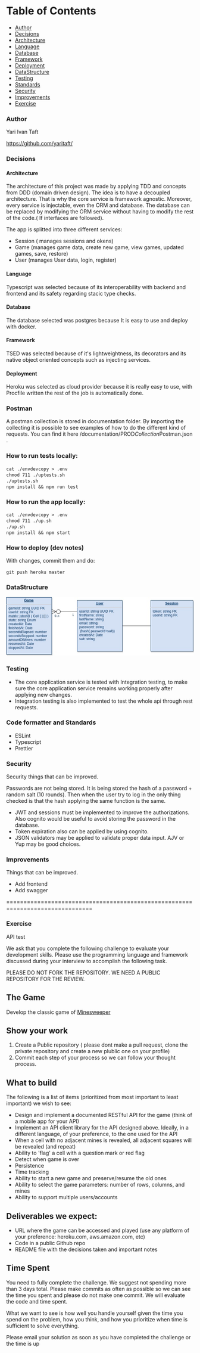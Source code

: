# Table of Contents

- [Author](#Author)
- [Decisions](#Decisions)
- [Architecture](#Architecture)
- [Language](#Language)
- [Database](#Database)
- [Framework](#Framework)
- [Deployment](#Deployment)
- [DataStructure](#DataStructure)
- [Testing](#Testing)
- [Standards](#Standards)
- [Security](#Security)
- [Improvements](#Improvements)
- [Exercise](#Exercise)

### Author

Yari Ivan Taft

https://github.com/yaritaft/

### Decisions

#### Architecture

The architecture of this project was made by applying TDD and concepts from DDD (domain driven design). The idea is to have a decoupled architecture. That is why the core service is framework agnostic. Moreover, every service is injectable, even the ORM and database.
The database can be replaced by modifying the ORM service without having to modify the rest of the code.( If interfaces are followed).

The app is splitted into three different services:

- Session ( manages sessions and okens)
- Game (manages game data, create new game, view games, updated games, save, restore)
- User (manages User data, login, register)

#### Language

Typescript was selected because of its interoperability with backend and frontend and its safety regarding stacic type checks.

#### Database

The database selected was postgres because It is easy to use and deploy with docker.

#### Framework

TSED was selected because of it's lightweightness, its decorators and its native object oriented concepts such as injecting services.

#### Deployment

Heroku was selected as cloud provider because it is really easy to use, with Procfile written the rest of the job is automatically done.

### Postman

A postman collection is stored in documentation folder. By importing the collecting it is possible to
see examples of how to do the different kind of requests. You can find it here /documentation/PROD*Collection*Ṕostman.json .

### How to run tests locally:

```
cat ./envdevcopy > .env
chmod 711 ./uptests.sh
./uptests.sh
npm install && npm run test
```

### How to run the app locally:

```
cat ./envdevcopy > .env
chmod 711 ./up.sh
./up.sh
npm install && npm start
```

### How to deploy (dev notes)

With changes, commit them and do:

```
git push heroku master
```

### DataStructure

![](https://github.com/yaritaft/minesweeper_tsed/blob/master/documentation/DB.jpg)

### Testing

- The core application service is tested with Integration testing, to make sure the core application service remains working properly after applying new changes.
- Integration testing is also implemented to test the whole api through rest requests.

### Code formatter and Standards

- ESLint
- Typescript
- Prettier

### Security

Security things that can be improved.

Passwords are not being stored. It is being stored the hash of a password + random salt (10 rounds). Then when the user try to log in the only thing checked is that the hash applying the same function is the same.

- JWT and sessions must be implemented to improve the authorizations. Also cognito would be useful to avoid storing the password in the database.
- Token expiration also can be applied by using cognito.
- JSON validators may be applied to validate proper data input. AJV or Yup may be good choices.

### Improvements

Things that can be improved.

- Add frontend
- Add swagger

===============================================================================

### Exercise

API test

We ask that you complete the following challenge to evaluate your development skills. Please use the programming language and framework discussed during your interview to accomplish the following task.

PLEASE DO NOT FORK THE REPOSITORY. WE NEED A PUBLIC REPOSITORY FOR THE REVIEW.

## The Game

Develop the classic game of [Minesweeper](<https://en.wikipedia.org/wiki/Minesweeper_(video_game)>)

## Show your work

1.  Create a Public repository ( please dont make a pull request, clone the private repository and create a new plublic one on your profile)
2.  Commit each step of your process so we can follow your thought process.

## What to build

The following is a list of items (prioritized from most important to least important) we wish to see:

- Design and implement a documented RESTful API for the game (think of a mobile app for your API)
- Implement an API client library for the API designed above. Ideally, in a different language, of your preference, to the one used for the API
- When a cell with no adjacent mines is revealed, all adjacent squares will be revealed (and repeat)
- Ability to 'flag' a cell with a question mark or red flag
- Detect when game is over
- Persistence
- Time tracking
- Ability to start a new game and preserve/resume the old ones
- Ability to select the game parameters: number of rows, columns, and mines
- Ability to support multiple users/accounts

## Deliverables we expect:

- URL where the game can be accessed and played (use any platform of your preference: heroku.com, aws.amazon.com, etc)
- Code in a public Github repo
- README file with the decisions taken and important notes

## Time Spent

You need to fully complete the challenge. We suggest not spending more than 3 days total. Please make commits as often as possible so we can see the time you spent and please do not make one commit. We will evaluate the code and time spent.

What we want to see is how well you handle yourself given the time you spend on the problem, how you think, and how you prioritize when time is sufficient to solve everything.

Please email your solution as soon as you have completed the challenge or the time is up
